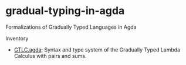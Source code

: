# gradual-typing-in-agda
Formalizations of Gradually Typed Languages in Agda

Inventory
* [GTLC.agda](./GTLC.agda): Syntax and type system of the Gradually Typed Lambda Calculus
     with pairs and sums.
